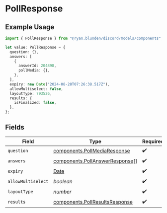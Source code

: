 # PollResponse

## Example Usage

```typescript
import { PollResponse } from "@ryan.blunden/discord/models/components";

let value: PollResponse = {
  question: {},
  answers: [
    {
      answerId: 204898,
      pollMedia: {},
    },
  ],
  expiry: new Date("2024-08-28T07:26:38.517Z"),
  allowMultiselect: false,
  layoutType: 793526,
  results: {
    isFinalized: false,
  },
};
```

## Fields

| Field                                                                                         | Type                                                                                          | Required                                                                                      | Description                                                                                   |
| --------------------------------------------------------------------------------------------- | --------------------------------------------------------------------------------------------- | --------------------------------------------------------------------------------------------- | --------------------------------------------------------------------------------------------- |
| `question`                                                                                    | [components.PollMediaResponse](../../models/components/pollmediaresponse.md)                  | :heavy_check_mark:                                                                            | N/A                                                                                           |
| `answers`                                                                                     | [components.PollAnswerResponse](../../models/components/pollanswerresponse.md)[]              | :heavy_check_mark:                                                                            | N/A                                                                                           |
| `expiry`                                                                                      | [Date](https://developer.mozilla.org/en-US/docs/Web/JavaScript/Reference/Global_Objects/Date) | :heavy_check_mark:                                                                            | N/A                                                                                           |
| `allowMultiselect`                                                                            | *boolean*                                                                                     | :heavy_check_mark:                                                                            | N/A                                                                                           |
| `layoutType`                                                                                  | *number*                                                                                      | :heavy_check_mark:                                                                            | N/A                                                                                           |
| `results`                                                                                     | [components.PollResultsResponse](../../models/components/pollresultsresponse.md)              | :heavy_check_mark:                                                                            | N/A                                                                                           |